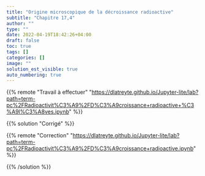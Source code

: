 ```yaml
---
title: "Origine microscopique de la décroissance radioactive"
subtitle: "Chapitre 17,4"
author: ""
type: ""
date: 2022-04-19T18:42:26+04:00
draft: false
toc: true
tags: []
categories: []
image: ""
solution_est_visible: true
auto_numbering: true
---
```


{{% remote "Travail à effectuer" "https://dlatreyte.github.io/Jupyter-lite/lab?path=term-pc%2FRadioactivit%C3%A9%2FD%C3%A9croissance+radioactive+%C3%A9l%C3%A8ves.ipynb" %}}

{{% solution "Corrigé" %}}

{{% remote "Correction" "https://dlatreyte.github.io/Jupyter-lite/lab?path=term-pc%2FRadioactivit%C3%A9%2FD%C3%A9croissance+radioactive.ipynb" %}}

{{% /solution %}}
